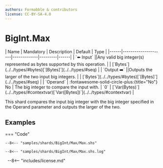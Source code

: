 ```yaml
---
authors: Formabble & contributors
license: CC-BY-SA-4.0
---
```



# BigInt.Max

<div class="sh-parameters" markdown="1">
| Name | Mandatory | Description | Default | Type |
|------|---------------------|-------------|---------|------|
| `⬅️ Input` ||Any valid big integer(s) represented as bytes supported by this operation. | | [`Bytes`](../../types/#bytes)[`[Bytes]`](../../types/#seq) |
| `Output ➡️` ||Outputs the larger of the two input big integers. | | [`Bytes`](../../types/#bytes)[`[Bytes]`](../../types/#seq) |
| `Operand` | :fontawesome-solid-circle-plus:{title="No"} No  | The big integer to compare the input with. | `0` | [`Var(Bytes)`](../../types/#contextvar)[`Var([Bytes])`](../../types/#contextvar) |

</div>

This shard compares the input big integer with the big integer specified in the Operand parameter and outputs the larger of the two.

## Examples

=== "Code"

  ```x86asm linenums="1"
  --8<-- "samples/shards/BigInt/Max/Max.shs"
  ```

  ```
  --8<-- "samples/shards/BigInt/Max/Max.shs.log"
  ```
&nbsp;
--8<-- "includes/license.md"

